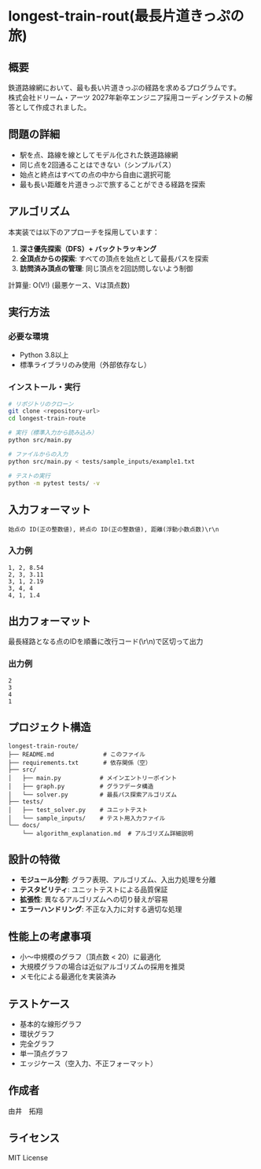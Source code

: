 # longest-train-rout(最長片道きっぷの旅)

## 概要
鉄道路線網において、最も長い片道きっぷの経路を求めるプログラムです。  
株式会社ドリーム・アーツ 2027年新卒エンジニア採用コーディングテストの解答として作成されました。

## 問題の詳細
- 駅を点、路線を線としてモデル化された鉄道路線網
- 同じ点を2回通ることはできない（シンプルパス）
- 始点と終点はすべての点の中から自由に選択可能
- 最も長い距離を片道きっぷで旅することができる経路を探索

## アルゴリズム
本実装では以下のアプローチを採用しています：
1. **深さ優先探索（DFS）+ バックトラッキング**
2. **全頂点からの探索**: すべての頂点を始点として最長パスを探索
3. **訪問済み頂点の管理**: 同じ頂点を2回訪問しないよう制御

計算量: O(V!) (最悪ケース、Vは頂点数)

## 実行方法

### 必要な環境
- Python 3.8以上
- 標準ライブラリのみ使用（外部依存なし）

### インストール・実行
```bash
# リポジトリのクローン
git clone <repository-url>
cd longest-train-route

# 実行（標準入力から読み込み）
python src/main.py

# ファイルからの入力
python src/main.py < tests/sample_inputs/example1.txt

# テストの実行
python -m pytest tests/ -v
```

## 入力フォーマット
```
始点の ID(正の整数値), 終点の ID(正の整数値), 距離(浮動小数点数)\r\n
```

### 入力例
```
1, 2, 8.54
2, 3, 3.11
3, 1, 2.19
3, 4, 4
4, 1, 1.4
```

## 出力フォーマット
最長経路となる点のIDを順番に改行コード(\r\n)で区切って出力

### 出力例
```
2
3
4
1
```

## プロジェクト構造
```
longest-train-route/
├── README.md              # このファイル
├── requirements.txt       # 依存関係（空）
├── src/
│   ├── main.py           # メインエントリーポイント
│   ├── graph.py          # グラフデータ構造
│   └── solver.py         # 最長パス探索アルゴリズム
├── tests/
│   ├── test_solver.py    # ユニットテスト
│   └── sample_inputs/    # テスト用入力ファイル
└── docs/
    └── algorithm_explanation.md  # アルゴリズム詳細説明
```

## 設計の特徴
- **モジュール分割**: グラフ表現、アルゴリズム、入出力処理を分離
- **テスタビリティ**: ユニットテストによる品質保証
- **拡張性**: 異なるアルゴリズムへの切り替えが容易
- **エラーハンドリング**: 不正な入力に対する適切な処理

## 性能上の考慮事項
- 小〜中規模のグラフ（頂点数 < 20）に最適化
- 大規模グラフの場合は近似アルゴリズムの採用を推奨
- メモ化による最適化を実装済み

## テストケース
- 基本的な線形グラフ
- 環状グラフ
- 完全グラフ
- 単一頂点グラフ
- エッジケース（空入力、不正フォーマット）

## 作成者
由井　拓翔

## ライセンス
MIT License
